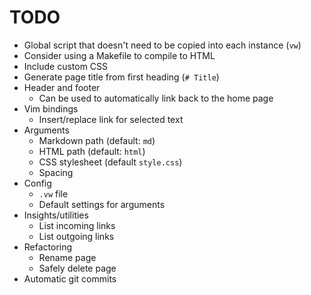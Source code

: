 # TODO

- Global script that doesn't need to be copied into each instance (`vw`)
- Consider using a Makefile to compile to HTML
- Include custom CSS
- Generate page title from first heading (`# Title`)
- Header and footer
	- Can be used to automatically link back to the home page
- Vim bindings
	- Insert/replace link for selected text
- Arguments
	- Markdown path (default: `md`)
	- HTML path (default: `html`)
	- CSS stylesheet (default `style.css`)
	- Spacing 
- Config
	- `.vw` file
	- Default settings for arguments
- Insights/utilities
	- List incoming links
	- List outgoing links
- Refactoring
	- Rename page
	- Safely delete page
- Automatic git commits
